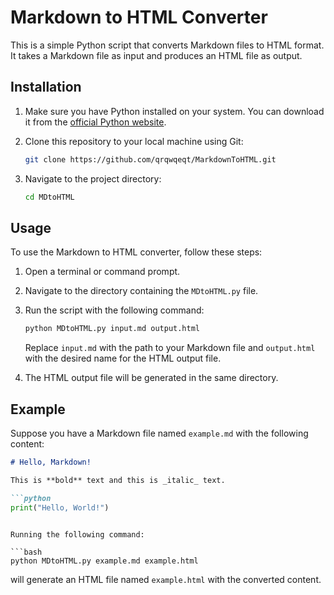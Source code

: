 # Markdown to HTML Converter

This is a simple Python script that converts Markdown files to HTML format. It takes a Markdown file as input and produces an HTML file as output.

## Installation

1. Make sure you have Python installed on your system. You can download it from the [official Python website](https://www.python.org/downloads/).
2. Clone this repository to your local machine using Git:

    ```bash
    git clone https://github.com/qrqwqeqt/MarkdownToHTML.git
    ```

3. Navigate to the project directory:

    ```bash
    cd MDtoHTML
    ```

## Usage

To use the Markdown to HTML converter, follow these steps:

1. Open a terminal or command prompt.
2. Navigate to the directory containing the `MDtoHTML.py` file.
3. Run the script with the following command:

    ```bash
    python MDtoHTML.py input.md output.html
    ```

    Replace `input.md` with the path to your Markdown file and `output.html` with the desired name for the HTML output file.

4. The HTML output file will be generated in the same directory.

## Example

Suppose you have a Markdown file named `example.md` with the following content:

```markdown
# Hello, Markdown!

This is **bold** text and this is _italic_ text.

```python
print("Hello, World!")
```
```

Running the following command:

```bash
python MDtoHTML.py example.md example.html
```

will generate an HTML file named `example.html` with the converted content.


